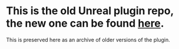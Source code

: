 # This is the old Unreal plugin repo, the new one can be found [here](https://github.com/CrucibleNetworksLtd/emergence-plugin-unreal).
This is preserved here as an archive of older versions of the plugin.
